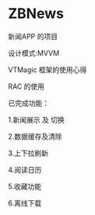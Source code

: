 # ZBNews

新闻APP 的项目 

设计模式:MVVM

VTMagic 框架的使用心得

RAC 的使用

已完成功能：

1.新闻展示 及 切换

2.数据缓存及清除

3.上下拉刷新

4.阅读日历

5.收藏功能

6.离线下载

